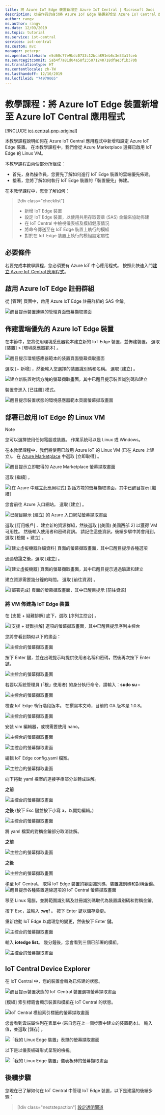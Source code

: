 ```yaml
---
title: 將 Azure IoT Edge 裝置新增至 Azure IoT Central | Microsoft Docs
description: 以操作員的身分將 Azure IoT Edge 裝置新增至 Azure IoT Central 應用程式
author: rangv
ms.author: rangv
ms.date: 12/09/2019
ms.topic: tutorial
ms.service: iot-central
services: iot-central
ms.custom: mvc
manager: peterpr
ms.openlocfilehash: e5d60c77e9bdc0733c12bca891eb6c3e33a1fceb
ms.sourcegitcommit: 5ab4f7a81d04a58f235071240718dfae3f1b370b
ms.translationtype: HT
ms.contentlocale: zh-TW
ms.lasthandoff: 12/10/2019
ms.locfileid: "74979065"
---
```

# <a name="tutorial-add-an-azure-iot-edge-device-to-your-azure-iot-central-application"></a>教學課程：將 Azure IoT Edge 裝置新增至 Azure IoT Central 應用程式

[!INCLUDE [iot-central-pnp-original](../../../includes/iot-central-pnp-original-note.md)]

本教學課程說明如何在 Azure IoT Central 應用程式中新增和設定 Azure IoT Edge 裝置。 在本教學課程中，我們會從 Azure Marketplace 選擇已啟用 IoT Edge 的 Linux VM。

本教學課程由兩個部分所組成：

* 首先，身為操作員，您要先了解如何進行 IoT Edge 裝置的雲端優先佈建。
* 接著，您將了解如何執行 IoT Edge 裝置的「裝置優先」佈建。

在本教學課程中，您會了解如何：

> [!div class="checklist"]
> * 新增 IoT Edge 裝置
> * 設定 IoT Edge 裝置，以使用共用存取簽章 (SAS) 金鑰來協助佈建
> * 在 IoT Central 中檢視儀表板及模組健康情況
> * 將命令傳送至在 IoT Edge 裝置上執行的模組
> * 對於在 IoT Edge 裝置上執行的模組設定屬性

## <a name="prerequisites"></a>必要條件

若要完成本教學課程，您必須要有 Azure IoT 中心應用程式。 按照此快速入門[建立 Azure IoT Central 應用程式](./quick-deploy-iot-central.md)。

## <a name="enable-azure-iot-edge-enrollment-group"></a>啟用 Azure IoT Edge 註冊群組
從 [管理]  頁面中，啟用 Azure IoT Edge 註冊群組的 SAS 金鑰。

![醒目提示裝置連線的管理頁面螢幕擷取畫面](./media/tutorial-add-edge-as-leaf-device/groupenrollment.png)

## <a name="provision-a-cloud-first-azure-iot-edge-device"></a>佈建雲端優先的 Azure IoT Edge 裝置  
在本節中，您將使用環境感應器範本建立新的 IoT Edge 裝置，並佈建裝置。 選取 [裝置]   > [環境感應器範本]  。 

![醒目提示環境感應器範本的裝置頁面螢幕擷取畫面](./media/tutorial-add-edge-as-leaf-device/deviceexplorer.png)

選取 [+ 新增]  ，然後輸入您選擇的裝置識別碼和名稱。 選取 [建立]  。

![建立新裝置對話方塊的螢幕擷取畫面，其中已醒目提示裝置識別碼和建立](./media/tutorial-add-edge-as-leaf-device/cfdevicecredentials.png)

裝置會進入 [已註冊]  模式。

![醒目提示裝置狀態的環境感應器範本頁面螢幕擷取畫面](./media/tutorial-add-edge-as-leaf-device/cfregistered.png)

## <a name="deploy-an-iot-edge-enabled-linux-vm"></a>部署已啟用 IoT Edge 的 Linux VM

> [!NOTE]
> 您可以選擇使用任何電腦或裝置。 作業系統可以是 Linux 或 Windows。

在本教學課程中，我們將使用已啟用 Azure IoT 的 Linux VM (已在 Azure 上建立)。 在 [Azure Marketplace](https://azuremarketplace.microsoft.com/en-us/marketplace/apps/microsoft_iot_edge.iot_edge_vm_ubuntu?tab=Overview) 中選取 [立即取得]  。 

![醒目提示立即取得的 Azure Marketplace 螢幕擷取畫面](./media/tutorial-add-edge-as-leaf-device/cfmarketplace.png)

選取 [繼續]  。

![[在 Azure 中建立此應用程式] 對話方塊的螢幕擷取畫面，其中已醒目提示 [繼續]](./media/tutorial-add-edge-as-leaf-device/cfmarketplacecontinue.png)


您會前往 Azure 入口網站。 選取 [建立]  。

![已醒目顯示 [建立] 的 Azure 入口網站螢幕擷取畫面](./media/tutorial-add-edge-as-leaf-device/cfubuntu.png)

選取 [訂用帳戶]  、建立新的資源群組，然後選取 [(美國) 美國西部 2]  以獲得 VM 可用性。 然後輸入使用者和密碼資訊。 請記住這些資訊，後續步驟中將會用到。 選取 [檢閱 + 建立]  。

![[建立虛擬機器詳細資料] 頁面的螢幕擷取畫面，其中已醒目提示各種選項](./media/tutorial-add-edge-as-leaf-device/cfvm.png)

通過驗證之後，選取 [建立]  。

![[建立虛擬機器] 頁面的螢幕擷取畫面，其中已醒目提示通過驗證和建立](./media/tutorial-add-edge-as-leaf-device/cfvmvalidated.png)

建立資源需要幾分鐘的時間。 選取 [前往資源]  。

![[部署完成] 頁面的螢幕擷取畫面，其中已醒目提示 [前往資源]](./media/tutorial-add-edge-as-leaf-device/cfvmdeploymentcomplete.png)

### <a name="provision-vm-as-an-iot-edge-device"></a>將 VM 佈建為 IoT Edge 裝置 

在 [支援 + 疑難排解]  底下，選取 [序列主控台]  。

![[支援 + 疑難排解] 選項的螢幕擷取畫面，其中已醒目提示序列主控台](./media/tutorial-add-edge-as-leaf-device/cfserialconsole.png)

您將會看到類似以下的畫面：

![主控台的螢幕擷取畫面](./media/tutorial-add-edge-as-leaf-device/cfconsole.png)

按下 Enter 鍵，並在出現提示時提供使用者名稱和密碼，然後再次按下 Enter 鍵。 

![主控台的螢幕擷取畫面](./media/tutorial-add-edge-as-leaf-device/cfconsolelogin.png)

若要以系統管理員 (「根」使用者) 的身分執行命令，請輸入：**sudo su –**

![主控台的螢幕擷取畫面](./media/tutorial-add-edge-as-leaf-device/cfsudo.png)

檢查 IoT Edge 執行階段版本。 在撰寫本文時，目前的 GA 版本是 1.0.8。

![主控台的螢幕擷取畫面](./media/tutorial-add-edge-as-leaf-device/cfconsoleversion.png)

安裝 vim 編輯器，或視需要使用 nano。 

![主控台的螢幕擷取畫面](./media/tutorial-add-edge-as-leaf-device/cfconsolevim.png)

![主控台的螢幕擷取畫面](./media/tutorial-add-edge-as-leaf-device/cfvim.png)

編輯 IoT Edge config.yaml 檔案。

![主控台的螢幕擷取畫面](./media/tutorial-add-edge-as-leaf-device/cfconsoleconfig.png)

向下捲動 yaml 檔案的連接字串部分並轉成註解。 

**之前**

![主控台的螢幕擷取畫面](./media/tutorial-add-edge-as-leaf-device/cfmanualprovisioning.png)

**之後** (按下 Esc 鍵並按下小寫 a，以開始編輯。)

![主控台的螢幕擷取畫面](./media/tutorial-add-edge-as-leaf-device/cfmanualprovisioningcomments.png)

將 yaml 檔案的對稱金鑰部分取消註解。 

**之前**

![主控台的螢幕擷取畫面](./media/tutorial-add-edge-as-leaf-device/cfconsolesymmcomments.png)

**之後**

![主控台的螢幕擷取畫面](./media/tutorial-add-edge-as-leaf-device/cfconsolesymmuncomments.png)

移至 IoT Central。 取得 IoT Edge 裝置的範圍識別碼、裝置識別碼和對稱金鑰。
![醒目提示各種裝置連線選項的 IoT Central 螢幕擷取畫面](./media/tutorial-add-edge-as-leaf-device/cfdeviceconnect.png)

移至 Linux 電腦，並將範圍識別碼及註冊識別碼取代為裝置識別碼和對稱金鑰。

按下 Esc，並輸入 **:wq!** 。 按下 Enter 鍵以儲存變更。

重新啟動 IoT Edge 以處理您的變更，然後按下 Enter 鍵。

![主控台的螢幕擷取畫面](./media/tutorial-add-edge-as-leaf-device/cfrestart.png)

輸入 **iotedge list**。 幾分鐘後，您會看到三個已部署的模組。

![主控台的螢幕擷取畫面](./media/tutorial-add-edge-as-leaf-device/cfconsolemodulelist.png)


## <a name="iot-central-device-explorer"></a>IoT Central Device Explorer 

在 IoT Central 中，您的裝置會轉為已佈建的狀態。

![醒目提示裝置狀態的 IoT Central 裝置選項螢幕擷取畫面](./media/tutorial-add-edge-as-leaf-device/cfprovisioned.png)

[模組]  索引標籤會顯示裝置和模組在 IoT Central 的狀態。 

![IoT Central 模組索引標籤的螢幕擷取畫面](./media/tutorial-add-edge-as-leaf-device/cfiotcmodulestatus.png)


您會看到雲端屬性列在表單中 (來自您在上一個步驟中建立的裝置範本)。 輸入值，並選取 [儲存]  。 

![「我的 Linux Edge 裝置」表單的螢幕擷取畫面](./media/tutorial-add-edge-as-leaf-device/deviceinfo.png)

以下是以儀表板磚形式呈現的檢視。

![「我的 Linux Edge 裝置」儀表板磚的螢幕擷取畫面](./media/tutorial-add-edge-as-leaf-device/dashboard.png)

## <a name="next-steps"></a>後續步驟

您現在已了解如何在 IoT Central 中管理 IoT Edge 裝置，以下是建議的後續步驟：

<!-- Next how-tos in the sequence -->

> [!div class="nextstepaction"]
> [設定透明閘道](../../iot-edge/how-to-create-transparent-gateway.md)
